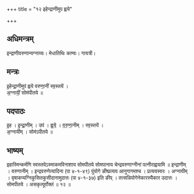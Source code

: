 +++
title = "१२ इहेन्द्राणीमुप ह्वये"

+++
## अधिमन्त्रम्
इन्द्राणीवरुणान्यग्नाय्यः। मेधातिथिः काण्वः। गायत्री।

## मन्त्रः
इ॒हेन्द्रा॒णीमुप॑ ह्वये वरुणा॒नीं स्व॒स्तये॑ ।  
अ॒ग्नायीं॒ सोम॑पीतये ॥

## पदपाठः
इ॒ह । इ॒न्द्रा॒णीम् । उप॑ । ह्व॒ये॒ । व॒रु॒णा॒नीम् । स्व॒स्तये॑ ।  
अ॒ग्नायी॑म् । सोम॑ऽपीतये ॥

## भाष्यम्
इहास्मिन्कर्मणि स्वस्तयेऽस्माकमविनाशाय सोमपीतये सोमपानाय चेन्द्रवरुणाग्नीनां पत्नीराह्वयामि ॥ इन्द्राणीम् । वरुणानीम् । इन्द्रवरुणेत्यादिना (पा ४-१-४९) पुंयोगे ङीष्प्रत्यय आनुगागमश्च । प्रत्ययस्वरः । अग्नायीम् । वृषाकप्यग्निकुसितकुसीदानामुदात्तः (पा ४-१-३७) इति ङीप् । तत्सन्नियोगेनेकारस्यैकार उदात्तः । सोमपीतये । असकृत्पूर्वोक्तं ॥ १२ ॥